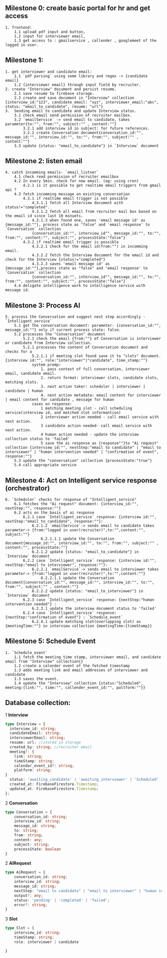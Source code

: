 ## Milestone 0: create basic portal for hr and get access
    1. frontend:
        1.1 upload pdf input and button,
        1.2 input for interviewer email,
        1.3 get access to : gmailservice , callender , googlemeet of the logged in user.

## Milestone 1:

    1. get interviewer and candidate email:
        1.1 `pdf parsing` using some library and regex -> {candidate email}
        1.2 {interviewer email} through input field by recruiter.
    2. create "Interview" document and persist resume.
        2.1 save resume to firebase storage.
        2.2 create and save document in "Interview" collection {interview_id:"123", candidate_email: "xyz", interviewer_email:"abc", status: "email_to_candidate", resume: "url"}
    3.  Sending email to candidate and update Interview status.
        3.1 check email send permission of recruiter mailbox.
        3.2 `emailService` -> send email to candidate, takes parameter{to:"", from:"", subject:"" , content:""}
            3.2.1 add interview id in subject: for future references.
            3.2.2 create Conversation document{conversation_id:"", message_id:"", interview_id:"", to:"", from:"", subject:"" , content:""}
        3.3 update {status: "email_to_candidate"} in `Interview` document

## Milestone 2: listen email

    4. catch incomming emails- `email_listner`
        4.1 check read permission of recruiter emailbox
        4.2 In every 5min. check for new email. (eg: using cron)
            4.2.1 is it possible to get realtime email triggers from gmail api ?
        4.3 fetch incomming message on existing conversation
            4.3.1 if realtime email trigger is not possible 
                4.3.1.1 fetch all Interview document with status!="completed".
                4.3.1.2 fetch all email from recruiter mail box based on the email id since last 10 minuets.
                4.3.1.3 when found one, saves 'email message id' as {message_id:""}, process state as "false" and 'email response' to `Conversation` collection
                {conversation_id:"", interview_id"", message_id:"", to:"", from:"", content:"", subject:"", processState:"false"} 
            4.3.2 if realtime email trigger is possible
                4.3.2.1 check for the email id(from:"") in incomming email.
                4.3.2.2 fetch the Interview document for the email id and check for the Interview {status!="completed"}
                4.3.2.3 saves 'email message id' as {message_id:""},process state as "false" and 'email response' to `Conversation` collection
                {conversation_id:"", interview_id"", message_id:"", to:"", from:"", content:"", subject:"", processState:"false"}
        4.4 deligate intelligence work to intelligence service with message id.

## Milestone 3: Process AI

    5. process the Conversation and suggest next step accordingly - `Intelligent_service`
        5.1 get the conversation document: parameter- {conversation_id:"", message_id:""} only if current process state: false.
        5.2 processes the "Conversation" document 
            5.2.1 check the email {from:""} of Conversation is interviewer or candidate from Interview collection.
            5.2.1 processes the content of Conversation document and checks for a 
                5.2.1.1 if meeting slot found save it to "slots" document. {interview id:"", role:"interviewer"|"candidate", time_stamp:""}
                system promp:   
                    1. pass context of full conversation, interviewer email, candidate email.
                    2. return format: interviewer slots, candidate slots, matching slots.
                    3. next action taker: scheduler | interviewer | candidate | human
                    4. next action metadata: email content for interviewer | email content for candidate , message for human
                cases on response:
                    1 matching meeting slot - call scheduling service(interview id, and matched slot informantion)
                    2 interviewer action needed - call email service with next action.
                    3 candidate action needed- call email service with next action.
                    4 human action needed - update the interview collection status to 'failed'
                    5 save the ai response as {response""}to "Ai request" collection {interview_id:"", nextStep:"email to candidate" | "email to interviewer" | "human intervention needed" | "confirmation of event", response:""}
        5.3 update the "conversation" collection {processState:"true"}
        5.4 call appropriate service

## Milestone 4: Act on Intelligent service response (orchestrator)

    6. `Scheduler` checks for response of "Intelligent_service"
        6.1 fetches the "Ai request" document: {interview_id:"", nextStep:"", response:""}
        6.2 acts on the basis of ai response
            6.2.1 case `Intelligent_service` response: {interview id:"", nextStep:"email_to_candidate", response:""}:
                6.2.1.2 `emailService`-> sends email to candidate takes parameter-> {from:"logged in user(recruiter)",to:"",content:"", subject:""}
                    6.2.1.1.1 update the Conversation document{message_id:"", interview_id:"", to:"", from:"", subject:"" , content:"", processState:""}
                6.2.1.2 update {status: "email_to_candidate"} in `Interview` document
            6.2.2 case `Intelligent_service` response: {interview id:"", nextStep:"email to interviewer", response:""}:
                6.2.2.1 `emailService`-> sends email to interviewer takes parameter-> {from:"logged in user(recruiter)",to:"",content:""}
                    6.2.2.1.1 update the Conversation document{conversation_id:"", message_id:"", interview_id:"", to:"", from:"", subject:"" , content:""}
                6.2.2.2 update {status: "email_to_interviewer"} in `Interview` document
            6.2.3 case `Intelligent_service` response: {nextStep:"human intervention needed"} : 
                6.2.3.1 update the interview document status to 'failed'
            6.2.4 case `Intelligent_service` response: {nextStep:"confirmation of event"} : `Schedule_event`
                6.2.4.1 update matching slot(overlapping slot) as {meetingTime:""} in interview collection {meetingTime:{timeStamp}}

## Milestone 5: Schedule Event

    1. `Schedule_event`
        1.1 fetch the meeting time stamp, interviewer email, and candidate email from "Interview" collection{}
        1.2 create a calender event of the fetched timestamp
        1.3 adds meeting link and email addresses of interviewer and candidate
        1.3 saves the event.
        1.4 update the "Interview" collection {status:"Scheduled", meeting:{link:"", time:"", callender_event_id:"", paltform:""}}

    
## Database collection:

1 **Interview**

```ts
type Interview = {
  interview_id: string;
  candidateEmail: string;
  interviewerEmail: string;
  resume: url; //stored in storage
  created_by: string; //recruiter email
  meeting?: {
    link: string;
    timeStamp: string;
    calendar_event_id?: string;
    platform: string;
}
  status: 'awaiting_candidate' | 'awaiting_interviewer' | 'Scheduled' | 'completed' | 'failed';
  created_at: FirebaseFirestore.Timestamp;
  updated_at: FirebaseFirestore.Timestamp;
};
```

2 **Conversation**

```ts
type Conversation = {
    conversation_id: string;
    interview_id: string;
    message_id: string; 
    to: string;
    from: string; 
    content: any;
    subject: string;
    processState: boolean
}
```

2 **AIRequest**

```ts
type AiRequest = {
    conversation_id: string;
    interview_id: string;
    message_id: string;
    nextStep: "email to candidate" | "email to interviewer" | "human intervention needed" | "confirmation of event";
    output?: any;
    status: 'pending' | 'completed' | 'failed';
    error?: string;
}
```

3 **Slot**

```ts
type Slot = {
    interview_id: string;
    timeStamp: string;
    role: interviewer | candidate

}